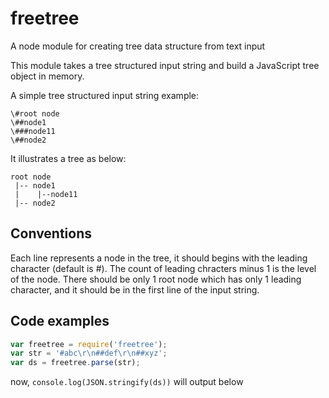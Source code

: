 freetree
========

A node module for creating tree data structure from text input

This module takes a tree structured input string and build a JavaScript tree object in memory. 

A simple tree structured input string example:
```
\#root node
\##node1
\###node11
\##node2
```
It illustrates a tree as below:
```
root node
 |-- node1
 |    |--node11
 |-- node2
```
## Conventions
Each line represents a node in the tree, it should begins with the leading character (default is \#). The count of leading chracters minus 1 is the level of the node. There should be only 1 root node which has only 1 leading character, and it should be in the first line of the input string.
## Code examples
```JavaScript
var freetree = require('freetree');
var str = '#abc\r\n##def\r\n##xyz';
var ds = freetree.parse(str);
```
now, `console.log(JSON.stringify(ds))` will output below
```JavaScript
```
